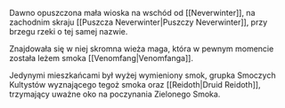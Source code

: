 Dawno opuszczona mała wioska na wschód od [[Neverwinter]], na zachodnim skraju [[Puszcza Neverwinter|Puszczy Neverwinter]], przy brzegu rzeki o tej samej nazwie.

Znajdowała się w niej skromna wieża maga, która w pewnym momencie została leżem smoka [[Venomfang|Venomfanga]].

Jedynymi mieszkańcami był wyżej wymieniony smok, grupka Smoczych Kultystów wyznającego tegoż smoka oraz [[Reidoth|Druid Reidoth]], trzymający uważne oko na poczynania Zielonego Smoka.